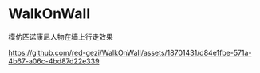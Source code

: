 # WalkOnWall
 模仿匹诺康尼人物在墙上行走效果
 
https://github.com/red-gezi/WalkOnWall/assets/18701431/d84e1fbe-571a-4b67-a06c-4bd87d22e339






